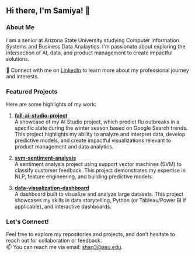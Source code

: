 ## Hi there, I'm Samiya! 👋

### About Me
I am a senior at Arizona State University studying Computer Information Systems and Business Data Analaytics. I'm passionate about exploring the intersection of AI, data, and product management to create impactful solutions. 

💼 Connect with me on [LinkedIn](https://www.linkedin.com/in/sshaq/) to learn more about my professional journey and interests.  

### Featured Projects  
Here are some highlights of my work:  

1. **[fall-ai-studio-project](https://github.com/zainamushtaq/Google_1C)**  
   A showcase of my AI Studio project, which predict flu outbreaks in a specific state during the winter season based on Google Search trends. This project highlights my ability to analyze and interpret data, develop predictive models, and create impactful visualizations relevant to product management and data analytics.  

2. **[svm-sentiment-analysis](https://github.com/your-repo-link)**  
   A sentiment analysis project using support vector machines (SVM) to classify customer feedback. This project demonstrates my expertise in NLP, feature engineering, and building predictive models.  

3. **[data-visualization-dashboard](https://github.com/your-repo-link)**  
   A dashboard built to visualize and analyze large datasets. This project showcases my skills in data storytelling, Python (or Tableau/Power BI if applicable), and interactive dashboards.  

### Let's Connect!  
Feel free to explore my repositories and projects, and don’t hesitate to reach out for collaboration or feedback.  
📫 You can reach me via email: [shaq3@asu.edu](mailto:shaq3@asu.edu).  
